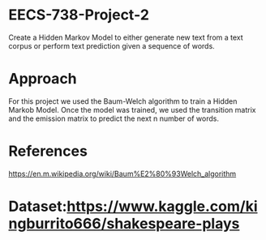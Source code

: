 # EECS-738-Project-2
Create a Hidden Markov Model to either generate new text from a text corpus or perform text prediction given a sequence of words. 
# Approach
For this project we used the Baum-Welch algorithm to train a Hidden Markob Model. Once the model was trained, we used the transition matrix
and the emission matrix to predict the next n number of words. 

# References 
https://en.m.wikipedia.org/wiki/Baum%E2%80%93Welch_algorithm

# Dataset:https://www.kaggle.com/kingburrito666/shakespeare-plays
